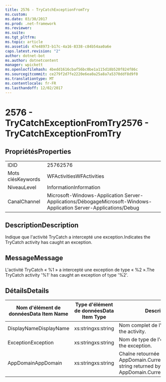 ```yaml
---
title: 2576 - TryCatchExceptionFromTry
ms.custom: 
ms.date: 03/30/2017
ms.prod: .net-framework
ms.reviewer: 
ms.suite: 
ms.tgt_pltfrm: 
ms.topic: article
ms.assetid: 47e48973-b17c-4a16-8338-c84b54aa0a6e
caps.latest.revision: "2"
author: dotnet-bot
ms.author: dotnetcontent
manager: wpickett
ms.openlocfilehash: 4bedd1616cbaf56bc0be1a115d18b520f824f86c
ms.sourcegitcommit: ce279f2d7fe2220e6ea0a25a8a7a5370ddf8d9f0
ms.translationtype: MT
ms.contentlocale: fr-FR
ms.lasthandoff: 12/02/2017
---
```

# <a name="2576---trycatchexceptionfromtry"></a><span data-ttu-id="bb806-102">2576 - TryCatchExceptionFromTry</span><span class="sxs-lookup"><span data-stu-id="bb806-102">2576 - TryCatchExceptionFromTry</span></span>
## <a name="properties"></a><span data-ttu-id="bb806-103">Propriétés</span><span class="sxs-lookup"><span data-stu-id="bb806-103">Properties</span></span>  
  
|||  
|-|-|  
|<span data-ttu-id="bb806-104">ID</span><span class="sxs-lookup"><span data-stu-id="bb806-104">ID</span></span>|<span data-ttu-id="bb806-105">2576</span><span class="sxs-lookup"><span data-stu-id="bb806-105">2576</span></span>|  
|<span data-ttu-id="bb806-106">Mots clés</span><span class="sxs-lookup"><span data-stu-id="bb806-106">Keywords</span></span>|<span data-ttu-id="bb806-107">WFActivities</span><span class="sxs-lookup"><span data-stu-id="bb806-107">WFActivities</span></span>|  
|<span data-ttu-id="bb806-108">Niveau</span><span class="sxs-lookup"><span data-stu-id="bb806-108">Level</span></span>|<span data-ttu-id="bb806-109">Information</span><span class="sxs-lookup"><span data-stu-id="bb806-109">Information</span></span>|  
|<span data-ttu-id="bb806-110">Canal</span><span class="sxs-lookup"><span data-stu-id="bb806-110">Channel</span></span>|<span data-ttu-id="bb806-111">Microsoft-Windows-Application Server-Applications/Débogage</span><span class="sxs-lookup"><span data-stu-id="bb806-111">Microsoft-Windows-Application Server-Applications/Debug</span></span>|  
  
## <a name="description"></a><span data-ttu-id="bb806-112">Description</span><span class="sxs-lookup"><span data-stu-id="bb806-112">Description</span></span>  
 <span data-ttu-id="bb806-113">Indique que l'activité TryCatch a intercepté une exception.</span><span class="sxs-lookup"><span data-stu-id="bb806-113">Indicates the TryCatch activity has caught an exception.</span></span>  
  
## <a name="message"></a><span data-ttu-id="bb806-114">Message</span><span class="sxs-lookup"><span data-stu-id="bb806-114">Message</span></span>  
 <span data-ttu-id="bb806-115">L'activité TryCatch « %1 » a intercepté une exception de type « %2 ».</span><span class="sxs-lookup"><span data-stu-id="bb806-115">The TryCatch activity '%1' has caught an exception of type '%2'.</span></span>  
  
## <a name="details"></a><span data-ttu-id="bb806-116">Détails</span><span class="sxs-lookup"><span data-stu-id="bb806-116">Details</span></span>  
  
|<span data-ttu-id="bb806-117">Nom d'élément de données</span><span class="sxs-lookup"><span data-stu-id="bb806-117">Data Item Name</span></span>|<span data-ttu-id="bb806-118">Type d'élément de données</span><span class="sxs-lookup"><span data-stu-id="bb806-118">Data Item Type</span></span>|<span data-ttu-id="bb806-119">Description</span><span class="sxs-lookup"><span data-stu-id="bb806-119">Description</span></span>|  
|--------------------|--------------------|-----------------|  
|<span data-ttu-id="bb806-120">DisplayName</span><span class="sxs-lookup"><span data-stu-id="bb806-120">DisplayName</span></span>|<span data-ttu-id="bb806-121">xs:string</span><span class="sxs-lookup"><span data-stu-id="bb806-121">xs:string</span></span>|<span data-ttu-id="bb806-122">Nom complet de l'activité.</span><span class="sxs-lookup"><span data-stu-id="bb806-122">The display name of the activity.</span></span>|  
|<span data-ttu-id="bb806-123">Exception</span><span class="sxs-lookup"><span data-stu-id="bb806-123">Exception</span></span>|<span data-ttu-id="bb806-124">xs:string</span><span class="sxs-lookup"><span data-stu-id="bb806-124">xs:string</span></span>|<span data-ttu-id="bb806-125">Nom de type de l'exception.</span><span class="sxs-lookup"><span data-stu-id="bb806-125">The type name of the exception.</span></span>|  
|<span data-ttu-id="bb806-126">AppDomain</span><span class="sxs-lookup"><span data-stu-id="bb806-126">AppDomain</span></span>|<span data-ttu-id="bb806-127">xs:string</span><span class="sxs-lookup"><span data-stu-id="bb806-127">xs:string</span></span>|<span data-ttu-id="bb806-128">Chaîne retournée par AppDomain.CurrentDomain.FriendlyName.</span><span class="sxs-lookup"><span data-stu-id="bb806-128">The string returned by AppDomain.CurrentDomain.FriendlyName.</span></span>|
